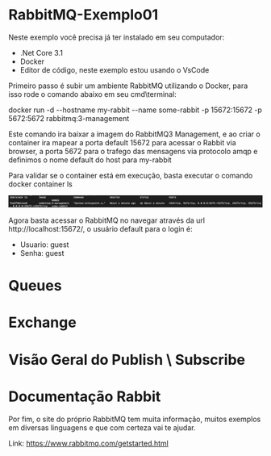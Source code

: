 # RabbitMQ-Exemplo01

Neste exemplo você precisa já ter instalado em seu computador:
- .Net Core 3.1
- Docker
- Editor de código, neste exemplo estou usando o VsCode

Primeiro passo é subir um ambiente RabbitMQ utilizando o Docker, para isso rode o comando abaixo em seu cmd\terminal:

docker run -d --hostname my-rabbit --name some-rabbit -p 15672:15672 -p 5672:5672  rabbitmq:3-management   

Este comando ira baixar a imagem do RabbitMQ3 Management, e ao criar o container ira mapear a porta default 15672 para acessar o Rabbit via browser, a porta 5672 para o trafego das mensagens via protocolo amqp e definimos o nome default do host para my-rabbit

Para validar se o container está em execução, basta executar o comando docker container ls

![Docker Container ps](dockerps.png)

Agora basta acessar o RabbitMQ no navegar através da url http://localhost:15672/, o usuário default para o login é:
- Usuario: guest
- Senha: guest

# Queues

# Exchange

# Visão Geral do Publish \ Subscribe 

# Documentação Rabbit
Por fim, o site do próprio RabbitMQ tem muita informação, muitos exemplos em diversas linguagens e que com certeza vai te ajudar.

Link: https://www.rabbitmq.com/getstarted.html